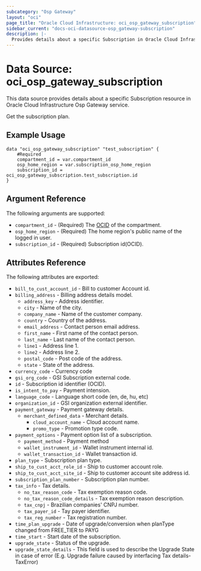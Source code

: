 ```yaml
---
subcategory: "Osp Gateway"
layout: "oci"
page_title: "Oracle Cloud Infrastructure: oci_osp_gateway_subscription"
sidebar_current: "docs-oci-datasource-osp_gateway-subscription"
description: |-
  Provides details about a specific Subscription in Oracle Cloud Infrastructure Osp Gateway service
---
```


# Data Source: oci_osp_gateway_subscription
This data source provides details about a specific Subscription resource in Oracle Cloud Infrastructure Osp Gateway service.

Get the subscription plan.

## Example Usage

```hcl
data "oci_osp_gateway_subscription" "test_subscription" {
	#Required
	compartment_id = var.compartment_id
	osp_home_region = var.subscription_osp_home_region
	subscription_id = oci_osp_gateway_subscription.test_subscription.id
}
```

## Argument Reference

The following arguments are supported:

* `compartment_id` - (Required) The [OCID](https://docs.cloud.oracle.com/iaas/Content/General/Concepts/identifiers.htm) of the compartment. 
* `osp_home_region` - (Required) The home region's public name of the logged in user. 
* `subscription_id` - (Required) Subscription id(OCID).


## Attributes Reference

The following attributes are exported:

* `bill_to_cust_account_id` - Bill to customer Account id.
* `billing_address` - Billing address details model.
	* `address_key` - Address identifier.
	* `city` - Name of the city.
	* `company_name` - Name of the customer company.
	* `country` - Country of the address.
	* `email_address` - Contact person email address.
	* `first_name` - First name of the contact person.
	* `last_name` - Last name of the contact person.
	* `line1` - Address line 1.
	* `line2` - Address line 2.
	* `postal_code` - Post code of the address.
	* `state` - State of the address.
* `currency_code` - Currency code
* `gsi_org_code` - GSI Subscription external code.
* `id` - Subscription id identifier (OCID).
* `is_intent_to_pay` - Payment intension.
* `language_code` - Language short code (en, de, hu, etc)
* `organization_id` - GSI organization external identifier.
* `payment_gateway` - Payment gateway details.
	* `merchant_defined_data` - Merchant details.
		* `cloud_account_name` - Cloud account name.
		* `promo_type` - Promotion type code.
* `payment_options` - Payment option list of a subscription.
	* `payment_method` - Payment method
	* `wallet_instrument_id` - Wallet instrument internal id.
	* `wallet_transaction_id` - Wallet transaction id.
* `plan_type` - Subscription plan type.
* `ship_to_cust_acct_role_id` - Ship to customer account role.
* `ship_to_cust_acct_site_id` - Ship to customer account site address id.
* `subscription_plan_number` - Subscription plan number.
* `tax_info` - Tax details.
	* `no_tax_reason_code` - Tax exemption reason code.
	* `no_tax_reason_code_details` - Tax exemption reason description.
	* `tax_cnpj` - Brazilian companies' CNPJ number.
	* `tax_payer_id` - Tay payer identifier.
	* `tax_reg_number` - Tax registration number.
* `time_plan_upgrade` - Date of upgrade/conversion when planType changed from FREE_TIER to PAYG
* `time_start` - Start date of the subscription.
* `upgrade_state` - Status of the upgrade.
* `upgrade_state_details` - This field is used to describe the Upgrade State in case of error (E.g. Upgrade failure caused by interfacing Tax details- TaxError)

